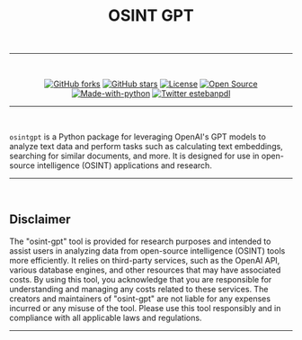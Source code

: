 <div align="center">

# **OSINT GPT**
<br />

---

<br />

[![GitHub forks](https://img.shields.io/github/forks/estebanpdl/osintgpt.svg?style=social&label=Fork&maxAge=2592000)](https://GitHub.com/estebanpdl/osintgpt/network/)
[![GitHub stars](https://badgen.net/github/stars/estebanpdl/osintgpt)](https://GitHub.com/estebanpdl/osintgpt/stargazers/)
[![License](https://img.shields.io/badge/License-Apache%202.0-blue.svg)](https://github.com/estebanpdl/osintgpt/blob/main/LICENCE)
[![Open Source](https://badges.frapsoft.com/os/v1/open-source.svg?v=103)](https://twitter.com/estebanpdl)
[![Made-with-python](https://img.shields.io/badge/Made%20with-Python-1f425f.svg)](https://www.python.org/)
[![Twitter estebanpdl](https://badgen.net/badge/icon/twitter?icon=twitter&label)](https://twitter.com/estebanpdl)

---

</div>

<br />

`osintgpt` is a Python package for leveraging OpenAI's GPT models to analyze text data and perform tasks such as calculating text embeddings, searching for similar documents, and more. It is designed for use in open-source intelligence (OSINT) applications and research.

<hr />
<br />



## **Disclaimer**

The "osint-gpt" tool is provided for research purposes and intended to assist users in analyzing data from open-source intelligence (OSINT) tools more efficiently. It relies on third-party services, such as the OpenAI API, various database engines, and other resources that may have associated costs. By using this tool, you acknowledge that you are responsible for understanding and managing any costs related to these services. The creators and maintainers of "osint-gpt" are not liable for any expenses incurred or any misuse of the tool. Please use this tool responsibly and in compliance with all applicable laws and regulations.

<hr />
<br />
